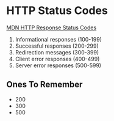 # HTTP Status Codes  
[MDN HTTP Response Status Codes](https://developer.mozilla.org/en-US/docs/Web/HTTP/Status) 
            
1. Informational responses (100-199)
1. Successful responses (200-299)
1. Redirection messages (300-399)
1. Client error responses (400-499)
1. Server error responses (500-599)

## Ones To Remember
- 200
- 300 
- 500

